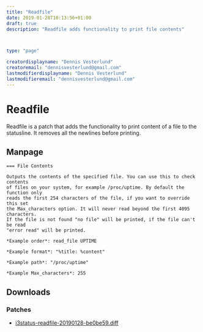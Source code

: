 ```yaml
---
title: "Readfile"
date: 2019-01-28T10:13:56+01:00
draft: true
description: "Readfile adds functionality to print file contents"



type: "page"

creatordisplayname: "Dennis Vesterlund"
creatoremail: "dennisvesterlund@gmail.com"
lastmodifierdisplayname: "Dennis Vesterlund"
lastmodifieremail: "dennisvesterlund@gmail.com"
---
```



# Readfile
Readfile is a patch that adds the functionality to print content of a file to the statusline.
It removes all the newlines before printing.


## Manpage
```
=== File Contents

Outputs the contents of the specified file. You can use this to check contents
of files on your system, for example /proc/uptime. By default the function only
reads the first 254 characters of the file, if you want to override this set 
the Max_characters option. It will never read beyond the first 4095 characters.
If the file is not found "no file" will be printed, if the file can't be read
"error read" will be printed.

*Example order*: read_file UPTIME

*Example format*: "%title: %content"

*Example path*: "/proc/uptime"

*Example Max_characters*: 255

```


## Downloads

### Patches
- [i3status-readfile-20190128-be0be59.diff](i3status-readfile-20190128-be0be59.diff)